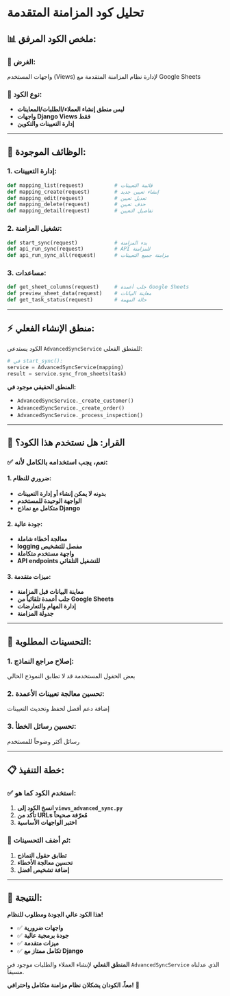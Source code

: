 # تحليل كود المزامنة المتقدمة

## 📊 **ملخص الكود المرفق:**

### 🎯 **الغرض:** 
واجهات المستخدم (Views) لإدارة نظام المزامنة المتقدمة مع Google Sheets

### 📁 **نوع الكود:**
- **ليس منطق إنشاء العملاء/الطلبات/المعاينات**
- **واجهات Django Views فقط**
- **إدارة التعيينات والتكوين**

---

## 🔧 **الوظائف الموجودة:**

### 1. **إدارة التعيينات:**
```python
def mapping_list(request)          # قائمة التعيينات
def mapping_create(request)        # إنشاء تعيين جديد  
def mapping_edit(request)          # تعديل تعيين
def mapping_delete(request)        # حذف تعيين
def mapping_detail(request)        # تفاصيل التعيين
```

### 2. **تشغيل المزامنة:**
```python
def start_sync(request)            # بدء المزامنة
def api_run_sync(request)          # API للمزامنة
def api_run_sync_all(request)      # مزامنة جميع التعيينات
```

### 3. **مساعدات:**
```python
def get_sheet_columns(request)     # جلب أعمدة Google Sheets
def preview_sheet_data(request)    # معاينة البيانات
def get_task_status(request)       # حالة المهمة
```

---

## ⚡ **منطق الإنشاء الفعلي:**

الكود يستدعي `AdvancedSyncService` للمنطق الفعلي:

```python
# في start_sync():
service = AdvancedSyncService(mapping)
result = service.sync_from_sheets(task)
```

**المنطق الحقيقي موجود في:**
- `AdvancedSyncService._create_customer()`
- `AdvancedSyncService._create_order()`  
- `AdvancedSyncService._process_inspection()`

---

## 🤔 **القرار: هل نستخدم هذا الكود؟**

### ✅ **نعم، يجب استخدامه بالكامل لأنه:**

#### **1. ضروري للنظام:**
- **بدونه لا يمكن إنشاء أو إدارة التعيينات**
- **الواجهة الوحيدة للمستخدم**
- **متكامل مع نماذج Django**

#### **2. جودة عالية:**
- **معالجة أخطاء شاملة**
- **logging مفصل للتشخيص**
- **واجهة مستخدم متكاملة**
- **API endpoints للتشغيل التلقائي**

#### **3. ميزات متقدمة:**
- **معاينة البيانات قبل المزامنة**
- **جلب أعمدة تلقائياً من Google Sheets**
- **إدارة المهام والتعارضات**
- **جدولة المزامنة**

---

## 🔧 **التحسينات المطلوبة:**

### 1. **إصلاح مراجع النماذج:**
بعض الحقول المستخدمة قد لا تطابق النموذج الحالي

### 2. **تحسين معالجة تعيينات الأعمدة:**
إضافة دعم أفضل لحفظ وتحديث التعيينات

### 3. **تحسين رسائل الخطأ:**
رسائل أكثر وضوحاً للمستخدم

---

## 📋 **خطة التنفيذ:**

### ✅ **استخدم الكود كما هو:**
1. **انسخ الكود إلى `views_advanced_sync.py`**
2. **تأكد من URLs مُعرّفة صحيحاً**
3. **اختبر الواجهات الأساسية**

### 🔧 **ثم أضف التحسينات:**
1. **تطابق حقول النماذج**
2. **تحسين معالجة الأخطاء**  
3. **إضافة تشخيص أفضل**

---

## 🎯 **النتيجة:**

**هذا الكود عالي الجودة ومطلوب للنظام!**

- ✅ **واجهات ضرورية**
- ✅ **جودة برمجية عالية** 
- ✅ **ميزات متقدمة**
- ✅ **تكامل ممتاز مع Django**

**المنطق الفعلي** لإنشاء العملاء والطلبات موجود في `AdvancedSyncService` الذي عدلناه مسبقاً.

**معاً، الكودان يشكلان نظام مزامنة متكامل واحترافي!** 🚀
